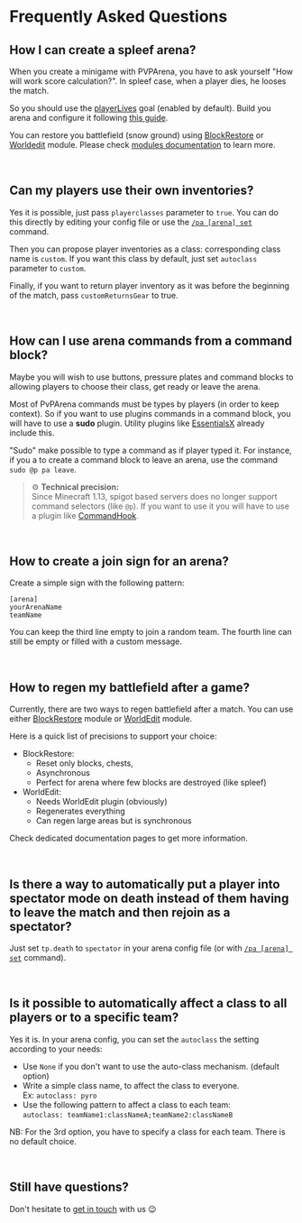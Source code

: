 # Frequently Asked Questions

## How I can create a spleef arena?

When you create a minigame with PVPArena, you have to ask yourself "How will work score calculation?". In spleef case,
when a player dies, he looses the match.

So you should use the [playerLives](goals/playerlives.md) goal (enabled by default). Build you arena and configure it
following [this guide](getting-started.md).

You can restore you battlefield (snow ground) using [BlockRestore](mods/blockrestore.md) or 
[Worldedit](mods/worldedit.md) module. Please check [modules documentation](modules.md) to learn more.

<br>

## Can my players use their own inventories?

Yes it is possible, just pass `playerclasses` parameter to `true`. You can do this directly by editing your config file
or use the [`/pa [arena] set`](commands/set.md) command.

Then you can propose player inventories as a class: corresponding class name is `custom`. If you want this class by
default, just set `autoclass` parameter to `custom`.

Finally, if you want to return player inventory as it was before the beginning of the match, pass `customReturnsGear` to
true.

<br>

## How can I use arena commands from a command block?

Maybe you will wish to use buttons, pressure plates and command blocks to allowing players to choose their class, get
ready or leave the arena.

Most of PvPArena commands must be types by players (in order to keep context). So if you want to use plugins commands in
a command block, you will have to use a **sudo** plugin. Utility plugins like 
[EssentialsX](https://www.spigotmc.org/resources/essentialsx.9089/) already include this.

"Sudo" make possible to type a command as if player typed it. For instance, if you a to create a command block to leave 
an arena, use the command `sudo @p pa leave`.

> ⚙ **Technical precision:**  
> Since Minecraft 1.13, spigot based servers does no longer support command selectors (like `@p`). If you want to use it
> you will have to use a plugin like [CommandHook](https://www.spigotmc.org/resources/commandhook.61415/).

<br>

## How to create a join sign for an arena?

Create a simple sign with the following pattern:
```
[arena]
yourArenaName
teamName

```

You can keep the third line empty to join a random team.
The fourth line can still be empty or filled with a custom message.

<br>

## How to regen my battlefield after a game?

Currently, there are two ways to regen battlefield after a match. You can use either 
[BlockRestore](mods/blockrestore.md) module or [WorldEdit](mods/worldedit.md) module.

Here is a quick list of precisions to support your choice:
* BlockRestore:
    * Reset only blocks, chests, 
    * Asynchronous
    * Perfect for arena where few blocks are destroyed (like spleef)
* WorldEdit:
    * Needs WorldEdit plugin (obviously)
    * Regenerates everything
    * Can regen large areas but is synchronous

Check dedicated documentation pages to get more information.

<br>

## Is there a way to automatically put a player into spectator mode on death instead of them having to leave the match and then rejoin as a spectator?


Just set `tp.death` to `spectator` in your arena config file (or with [`/pa [arena] set`](commands/set.md) command).

<br>

## Is it possible to automatically affect a class to all players or to a specific team?

Yes it is. In your arena config, you can set the `autoclass` the setting according to your needs:
* Use `None` if you don't want to use the auto-class mechanism. (default option)
* Write a simple class name, to affect the class to everyone.  
  Ex: `autoclass: pyro`
* Use the following pattern to affect a class to each team:  
  `autoclass: teamName1:classNameA;teamName2:classNameB`

NB: For the 3rd option, you have to specify a class for each team. There is no default choice.

<br>

## Still have questions?

Don't hesitate to [get in touch](../readme.md#support) with us 😉
